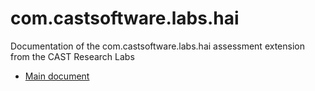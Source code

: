# com.castsoftware.labs.hai
Documentation of the com.castsoftware.labs.hai assessment extension from the CAST Research Labs
* [Main document](/com.castsoftware.labs.hai_documentation.md)
